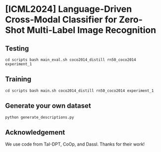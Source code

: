 [ICML2024] Language-Driven Cross-Modal Classifier for Zero-Shot Multi-Label Image Recognition
===
## Testing
`
cd scripts
bash main_eval.sh coco2014_distill rn50_coco2014 experiment_1
`

## Training
`
cd scripts
bash main.sh coco2014_distill rn50_coco2014 experiment_1
`

## Generate your own dataset
`
python generate_descriptions.py
`

## Acknowledgement
We use code from TaI-DPT, CoOp, and Dassl. Thanks for their work!
